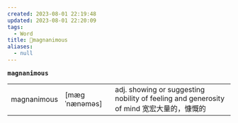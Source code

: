 ```yaml
---
created: 2023-08-01 22:19:48
updated: 2023-08-01 22:20:09
tags:
  - Word
title: 📖magnanimous
aliases:
  - null
---
```


<pre><strong>magnanimous</strong></pre>
|   |   |   |
|---|---|---|
|magnanimous|[mæɡˈnænəməs]|adj. showing or suggesting nobility of feeling and generosity of mind 宽宏⼤量的，慷慨的|